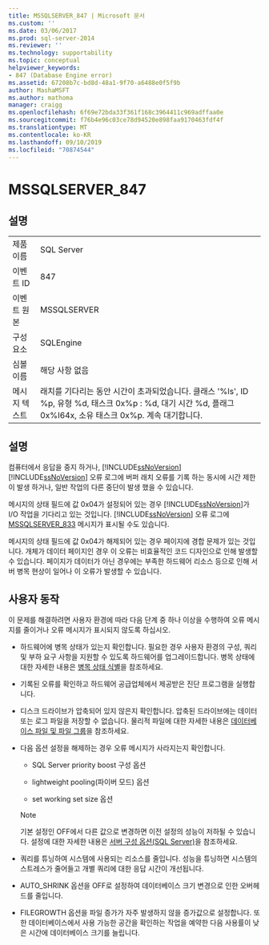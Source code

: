 ```yaml
---
title: MSSQLSERVER_847 | Microsoft 문서
ms.custom: ''
ms.date: 03/06/2017
ms.prod: sql-server-2014
ms.reviewer: ''
ms.technology: supportability
ms.topic: conceptual
helpviewer_keywords:
- 847 (Database Engine error)
ms.assetid: 67208b7c-bd8d-48a1-9f70-a6488e0f5f9b
author: MashaMSFT
ms.author: mathoma
manager: craigg
ms.openlocfilehash: 6f69e72bda33f361f168c3964411c969adffaa0e
ms.sourcegitcommit: f76b4e96c03ce78d94520e898faa9170463fdf4f
ms.translationtype: MT
ms.contentlocale: ko-KR
ms.lasthandoff: 09/10/2019
ms.locfileid: "70874544"
---
```

# <a name="mssqlserver_847"></a>MSSQLSERVER_847
    
## <a name="details"></a>설명  
  
|||  
|-|-|  
|제품 이름|SQL Server|  
|이벤트 ID|847|  
|이벤트 원본|MSSQLSERVER|  
|구성 요소|SQLEngine|  
|심볼 이름|해당 사항 없음|  
|메시지 텍스트|래치를 기다리는 동안 시간이 초과되었습니다. 클래스 '%ls', ID %p, 유형 %d, 태스크 0x%p : %d, 대기 시간 %d, 플래그 0x%I64x, 소유 태스크 0x%p. 계속 대기합니다.|  
  
## <a name="explanation"></a>설명  
 컴퓨터에서 응답을 중지 하거나, [!INCLUDE[ssNoVersion](../../includes/ssnoversion-md.md)] [!INCLUDE[ssNoVersion](../../includes/ssnoversion-md.md)] 오류 로그에 버퍼 래치 오류를 기록 하는 동시에 시간 제한이 발생 하거나, 일반 작업의 다른 중단이 발생 했을 수 있습니다.  
  
 메시지의 상태 필드에 값 0x04가 설정되어 있는 경우 [!INCLUDE[ssNoVersion](../../includes/ssnoversion-md.md)]가 I/O 작업을 기다리고 있는 것입니다. [!INCLUDE[ssNoVersion](../../includes/ssnoversion-md.md)] 오류 로그에 [MSSQLSERVER_833](mssqlserver-833-database-engine-error.md) 메시지가 표시될 수도 있습니다.  
  
 메시지의 상태 필드에 값 0x04가 해제되어 있는 경우 페이지에 경합 문제가 있는 것입니다. 개체가 데이터 페이지인 경우 이 오류는 비효율적인 코드 디자인으로 인해 발생할 수 있습니다. 페이지가 데이터가 아닌 경우에는 부족한 하드웨어 리소스 등으로 인해 서버 병목 현상이 일어나 이 오류가 발생할 수 있습니다.  
  
## <a name="user-action"></a>사용자 동작  
 이 문제를 해결하려면 사용자 환경에 따라 다음 단계 중 하나 이상을 수행하여 오류 메시지를 줄이거나 오류 메시지가 표시되지 않도록 하십시오.  
  
-   하드웨어에 병목 상태가 있는지 확인합니다. 필요한 경우 사용자 환경의 구성, 쿼리 및 부하 요구 사항을 지원할 수 있도록 하드웨어를 업그레이드합니다. 병목 상태에 대한 자세한 내용은 [병목 상태 식별](../performance/identify-bottlenecks.md)을 참조하세요.  
  
-   기록된 오류를 확인하고 하드웨어 공급업체에서 제공받은 진단 프로그램을 실행합니다.  
  
-   디스크 드라이브가 압축되어 있지 않은지 확인합니다. 압축된 드라이브에는 데이터 또는 로그 파일을 저장할 수 없습니다. 물리적 파일에 대한 자세한 내용은 [데이터베이스 파일 및 파일 그룹](../databases/database-files-and-filegroups.md)을 참조하세요.  
  
-   다음 옵션 설정을 해제하는 경우 오류 메시지가 사라지는지 확인합니다.  
  
    -   SQL Server priority boost 구성 옵션  
  
    -   lightweight pooling(파이버 모드) 옵션  
  
    -   set working set size 옵션  
  
    > [!NOTE]  
    >  기본 설정인 OFF에서 다른 값으로 변경하면 이전 설정의 성능이 저하될 수 있습니다. 설정에 대한 자세한 내용은 [서버 구성 옵션&#40;SQL Server&#41;](../../database-engine/configure-windows/server-configuration-options-sql-server.md)을 참조하세요.  
  
-   쿼리를 튜닝하여 시스템에 사용되는 리소스를 줄입니다. 성능을 튜닝하면 시스템의 스트레스가 줄어들고 개별 쿼리에 대한 응답 시간이 개선됩니다.  
  
-   AUTO_SHRINK 옵션을 OFF로 설정하여 데이터베이스 크기 변경으로 인한 오버헤드를 줄입니다.  
  
-   FILEGROWTH 옵션을 파일 증가가 자주 발생하지 않을 증가값으로 설정합니다. 또한 데이터베이스에서 사용 가능한 공간을 확인하는 작업을 예약한 다음 사용률이 낮은 시간에 데이터베이스 크기를 늘립니다.  
  
  
